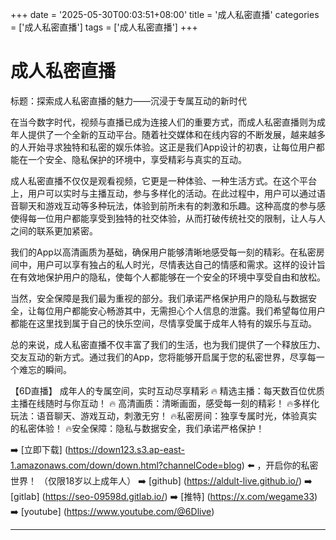 +++
date = '2025-05-30T00:03:51+08:00'
title = '成人私密直播'
categories = ['成人私密直播']
tags = ['成人私密直播']
+++

# 成人私密直播

标题：探索成人私密直播的魅力——沉浸于专属互动的新时代

在当今数字时代，视频与直播已成为连接人们的重要方式，而成人私密直播则为成年人提供了一个全新的互动平台。随着社交媒体和在线内容的不断发展，越来越多的人开始寻求独特和私密的娱乐体验。这正是我们App设计的初衷，让每位用户都能在一个安全、隐私保护的环境中，享受精彩与真实的互动。

成人私密直播不仅仅是观看视频，它更是一种体验、一种生活方式。在这个平台上，用户可以实时与主播互动，参与多样化的活动。在此过程中，用户可以通过语音聊天和游戏互动等多种玩法，体验到前所未有的刺激和乐趣。这种高度的参与感使得每一位用户都能享受到独特的社交体验，从而打破传统社交的限制，让人与人之间的联系更加紧密。

我们的App以高清画质为基础，确保用户能够清晰地感受每一刻的精彩。在私密房间中，用户可以享有独占的私人时光，尽情表达自己的情感和需求。这样的设计旨在有效地保护用户的隐私，使每个人都能够在一个安全的环境中享受自由和放松。

当然，安全保障是我们最为重视的部分。我们承诺严格保护用户的隐私与数据安全，让每位用户都能安心畅游其中，无需担心个人信息的泄露。我们希望每位用户都能在这里找到属于自己的快乐空间，尽情享受属于成年人特有的娱乐与互动。

总的来说，成人私密直播不仅丰富了我们的生活，也为我们提供了一个释放压力、交友互动的新方式。通过我们的App，您将能够开启属于您的私密世界，尽享每一个难忘的瞬间。

【6D直播】
成年人的专属空间，实时互动尽享精彩
🔥 精选主播：每天数百位优质主播在线随时与你互动！
🔥 高清画质：清晰画面，感受每一刻的精彩！
🔥多样化玩法：语音聊天、游戏互动，刺激无穷！
🔥私密房间：独享专属时光，体验真实的私密体验！
🔥安全保障：隐私与数据安全，我们承诺严格保护！

➡️ [立即下载] (https://down123.s3.ap-east-1.amazonaws.com/down/down.html?channelCode=blog) ⬅️ ，开启你的私密世界！
（仅限18岁以上成年人）
➡️ [github] (https://aldult-live.github.io/)
➡️ [gitlab] (https://seo-09598d.gitlab.io/)
➡️ [推特] (https://x.com/wegame33)
➡️ [youtube] (https://www.youtube.com/@6Dlive)

---
